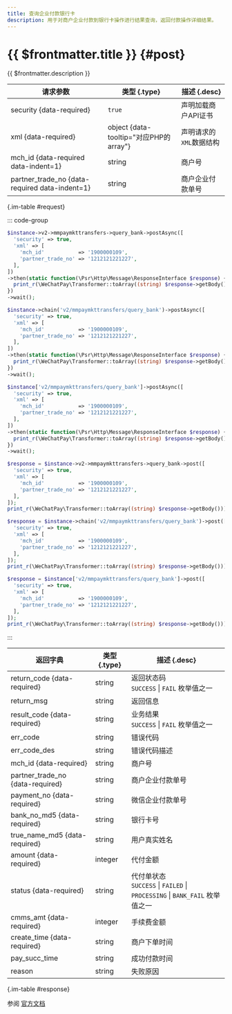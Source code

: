 ```yaml
---
title: 查询企业付款银行卡
description: 用于对商户企业付款到银行卡操作进行结果查询，返回付款操作详细结果。
---
```


# {{ $frontmatter.title }} {#post}

{{ $frontmatter.description }}

| 请求参数 | 类型 {.type} | 描述 {.desc}
| --- | --- | ---
| security {data-required} | `true` | 声明加载商户API证书
| xml {data-required} | object {data-tooltip="对应PHP的array"} | 声明请求的`XML`数据结构
| mch_id {data-required data-indent=1} | string | 商户号
| partner_trade_no {data-required data-indent=1} | string | 商户企业付款单号

{.im-table #request}

::: code-group

```php [异步纯链式]
$instance->v2->mmpaymkttransfers->query_bank->postAsync([
  'security' => true,
  'xml' => [
    'mch_id'           => '1900000109',
    'partner_trade_no' => '1212121221227',
  ],
])
->then(static function(\Psr\Http\Message\ResponseInterface $response) {
  print_r(\WeChatPay\Transformer::toArray((string) $response->getBody()));
})
->wait();
```

```php [异步声明式]
$instance->chain('v2/mmpaymkttransfers/query_bank')->postAsync([
  'security' => true,
  'xml' => [
    'mch_id'           => '1900000109',
    'partner_trade_no' => '1212121221227',
  ],
])
->then(static function(\Psr\Http\Message\ResponseInterface $response) {
  print_r(\WeChatPay\Transformer::toArray((string) $response->getBody()));
})
->wait();
```

```php [异步属性式]
$instance['v2/mmpaymkttransfers/query_bank']->postAsync([
  'security' => true,
  'xml' => [
    'mch_id'           => '1900000109',
    'partner_trade_no' => '1212121221227',
  ],
])
->then(static function(\Psr\Http\Message\ResponseInterface $response) {
  print_r(\WeChatPay\Transformer::toArray((string) $response->getBody()));
})
->wait();
```

```php [同步纯链式]
$response = $instance->v2->mmpaymkttransfers->query_bank->post([
  'security' => true,
  'xml' => [
    'mch_id'           => '1900000109',
    'partner_trade_no' => '1212121221227',
  ],
]);
print_r(\WeChatPay\Transformer::toArray((string) $response->getBody()));
```

```php [同步声明式]
$response = $instance->chain('v2/mmpaymkttransfers/query_bank')->post([
  'security' => true,
  'xml' => [
    'mch_id'           => '1900000109',
    'partner_trade_no' => '1212121221227',
  ],
]);
print_r(\WeChatPay\Transformer::toArray((string) $response->getBody()));
```

```php [同步属性式]
$response = $instance['v2/mmpaymkttransfers/query_bank']->post([
  'security' => true,
  'xml' => [
    'mch_id'           => '1900000109',
    'partner_trade_no' => '1212121221227',
  ],
]);
print_r(\WeChatPay\Transformer::toArray((string) $response->getBody()));
```

:::

| 返回字典 | 类型 {.type} | 描述 {.desc}
| --- | --- | ---
| return_code {data-required} | string | 返回状态码<br/>`SUCCESS` \| `FAIL` 枚举值之一
| return_msg | string | 返回信息
| result_code {data-required} | string | 业务结果<br/>`SUCCESS` \| `FAIL` 枚举值之一
| err_code | string | 错误代码
| err_code_des | string | 错误代码描述
| mch_id {data-required} | string | 商户号
| partner_trade_no {data-required} | string | 商户企业付款单号
| payment_no {data-required} | string | 微信企业付款单号
| bank_no_md5 {data-required} | string | 银行卡号
| true_name_md5 {data-required} | string | 用户真实姓名
| amount {data-required} | integer | 代付金额
| status {data-required} | string | 代付单状态<br/>`SUCCESS` \| `FAILED` \| `PROCESSING` \| `BANK_FAIL` 枚举值之一
| cmms_amt {data-required} | integer | 手续费金额
| create_time {data-required} | string | 商户下单时间
| pay_succ_time | string | 成功付款时间
| reason | string | 失败原因

{.im-table #response}

参阅 [官方文档](https://pay.weixin.qq.com/wiki/doc/api/tools/mch_pay.php?chapter=24_3)
